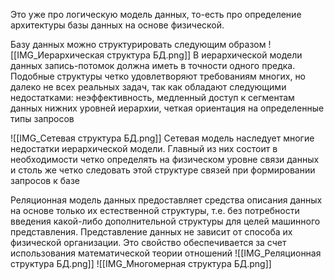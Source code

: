 Это уже про логическую модель данных, то-есть про определение архитектуры базы данных на основе физической.

Базу данных можно структурировать следующим образом
![[IMG_Иерархическая структура БД.png]]
В иерархической модели данных запись-потомок должна иметь в точности одного предка. Подобные структуры четко удовлетворяют требованиям многих, но далеко не всех реальных задач, так как обладают следующими недостатками: неэффективность, медленный доступ к сегментам данных нижних уровней иерархии, четкая ориентация на определенные типы запросов 

![[IMG_Сетевая структура БД.png]]
Сетевая модель наследует многие недостатки иерархической модели. Главный из них состоит в необходимости четко определять на физическом уровне связи данных и столь же четко следовать этой структуре связей при формировании запросов к базе 

Реляционная модель данных предоставляет средства описания данных на основе только их естественной структуры, т.е. без потребности введения какой-либо дополнительной структуры для целей машинного представления.
Представление данных не зависит от способа их физической организации. Это свойство обеспечивается за счет использования математической теории отношений
![[IMG_Реляционная структура БД.png]]
![[IMG_Многомерная структура БД.png]]